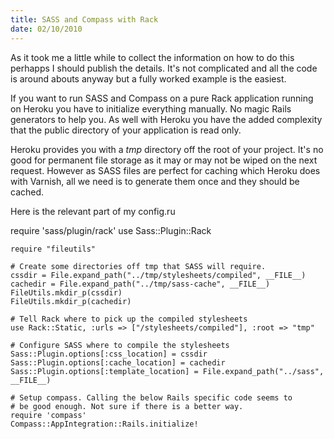 ```yaml
--- 
title: SASS and Compass with Rack
date: 02/10/2010
--- 
```


As it took me a little while to collect the information on how to do this perhapps
I should publish the details. It's not complicated and all the code is around abouts
anyway but a fully worked example is the easiest.

If you want to run SASS and Compass on a pure Rack application running on Heroku you
have to initialize everything manually. No magic Rails generators to help you. As
well with Heroku you have the added complexity that the public directory of your
application is read only. 

Heroku provides you with a *tmp* directory off the root of your project. It's no
good for permanent file storage as it may or may not be wiped on the next request.
However as SASS files are perfect for caching which Heroku does with Varnish, all
we need is to generate them once and they should be cached.

Here is the relevant part of my config.ru

require 'sass/plugin/rack'
use Sass::Plugin::Rack

    require "fileutils"

    # Create some directories off tmp that SASS will require.
    cssdir = File.expand_path("../tmp/stylesheets/compiled", __FILE__)
    cachedir = File.expand_path("../tmp/sass-cache", __FILE__)
    FileUtils.mkdir_p(cssdir)
    FileUtils.mkdir_p(cachedir)

    # Tell Rack where to pick up the compiled stylesheets
    use Rack::Static, :urls => ["/stylesheets/compiled"], :root => "tmp"

    # Configure SASS where to compile the stylesheets
    Sass::Plugin.options[:css_location] = cssdir
    Sass::Plugin.options[:cache_location] = cachedir
    Sass::Plugin.options[:template_location] = File.expand_path("../sass", __FILE__) 

    # Setup compass. Calling the below Rails specific code seems to
    # be good enough. Not sure if there is a better way.
    require 'compass'
    Compass::AppIntegration::Rails.initialize!


